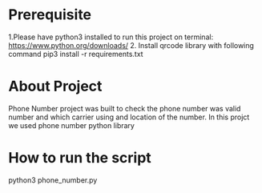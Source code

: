 # Prerequisite 
1.Please have python3 installed to run this project on terminal: https://www.python.org/downloads/
2. Install qrcode library with following command 
    pip3 install -r requirements.txt

# About Project
Phone Number project was built to check the phone number was valid number and which carrier using and location of the number.
In this projct we used phone number python library

# How to run the script
python3 phone_number.py
